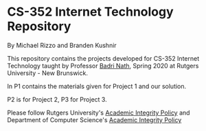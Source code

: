 # CS-352 Internet Technology Repository  #
By Michael Rizzo and Branden Kushnir

This repository contains the projects developed for CS-352 Internet Technology taught by Professor [Badri Nath](https://www.cs.rutgers.edu/~badri/), Spring 2020 at Rutgers University - New Brunswick.          

In P1 contains the materials given for Project 1 and our solution. 

P2 is for Project 2, P3 for Project 3. 

Please follow Rutgers University's [Academic Integrity Policy](http://academicintegrity.rutgers.edu/academic-integrity-policy/) and Department of Computer Science's [Academic Integrity Policy](https://www.cs.rutgers.edu/academic-integrity/introduction)